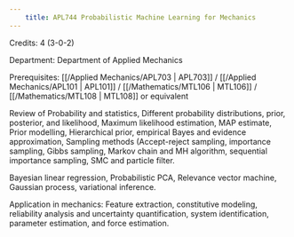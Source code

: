```yaml
---
    title: APL744 Probabilistic Machine Learning for Mechanics
---
```

Credits: 4 (3-0-2)

Department: Department of Applied Mechanics

Prerequisites: [[/Applied Mechanics/APL703 | APL703]] / [[/Applied Mechanics/APL101 | APL101]] / [[/Mathematics/MTL106 | MTL106]] / [[/Mathematics/MTL108 | MTL108]] or equivalent

Review of Probability and statistics, Different probability distributions, prior, posterior, and likelihood, Maximum likelihood estimation, MAP estimate, Prior modelling, Hierarchical prior, empirical Bayes and evidence approximation, Sampling methods (Accept-reject sampling, importance sampling, Gibbs sampling, Markov chain and MH algorithm, sequential importance sampling, SMC and particle filter.

Bayesian linear regression, Probabilistic PCA, Relevance vector machine, Gaussian process, variational inference.

Application in mechanics: Feature extraction, constitutive modeling, reliability analysis and uncertainty quantification, system identification, parameter estimation, and force estimation.